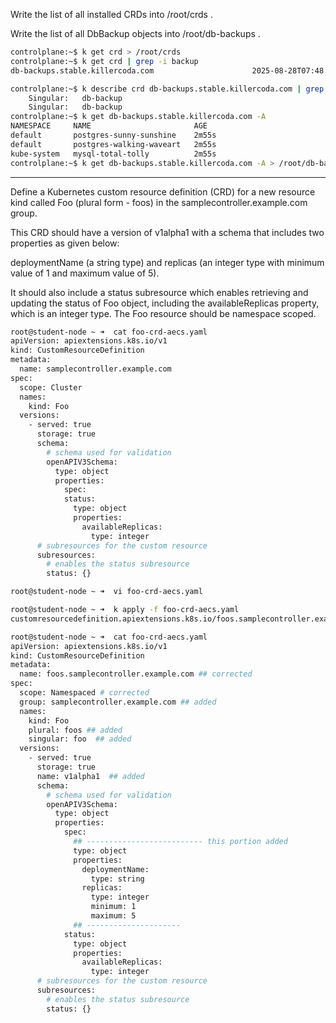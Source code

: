 Write the list of all installed CRDs into /root/crds .

Write the list of all DbBackup objects into /root/db-backups .

```bash
controlplane:~$ k get crd > /root/crds
controlplane:~$ k get crd | grep -i backup
db-backups.stable.killercoda.com                      2025-08-28T07:48:31Z

controlplane:~$ k describe crd db-backups.stable.killercoda.com | grep -i singular
    Singular:   db-backup
    Singular:   db-backup
controlplane:~$ k get db-backups.stable.killercoda.com -A
NAMESPACE     NAME                       AGE
default       postgres-sunny-sunshine    2m55s
default       postgres-walking-waveart   2m55s
kube-system   mysql-total-tolly          2m55s
controlplane:~$ k get db-backups.stable.killercoda.com -A > /root/db-backups
```

---

Define a Kubernetes custom resource definition (CRD) for a new resource kind called Foo (plural form - foos) in the samplecontroller.example.com group.

This CRD should have a version of v1alpha1 with a schema that includes two properties as given below:

deploymentName (a string type) and replicas (an integer type with minimum value of 1 and maximum value of 5).

It should also include a status subresource which enables retrieving and updating the status of Foo object, including the availableReplicas property, which is an integer type.
The Foo resource should be namespace scoped.

```bash
root@student-node ~ ➜  cat foo-crd-aecs.yaml 
apiVersion: apiextensions.k8s.io/v1
kind: CustomResourceDefinition
metadata:
  name: samplecontroller.example.com
spec:
  scope: Cluster
  names:
    kind: Foo
  versions:
    - served: true
      storage: true
      schema:
        # schema used for validation
        openAPIV3Schema:
          type: object
          properties:
            spec:
            status:
              type: object
              properties:
                availableReplicas:
                  type: integer
      # subresources for the custom resource
      subresources:
        # enables the status subresource
        status: {}

root@student-node ~ ➜  vi foo-crd-aecs.yaml 

root@student-node ~ ➜  k apply -f foo-crd-aecs.yaml 
customresourcedefinition.apiextensions.k8s.io/foos.samplecontroller.example.com created

root@student-node ~ ➜  cat foo-crd-aecs.yaml 
apiVersion: apiextensions.k8s.io/v1
kind: CustomResourceDefinition
metadata:
  name: foos.samplecontroller.example.com ## corrected
spec:
  scope: Namespaced # corrected
  group: samplecontroller.example.com ## added
  names:
    kind: Foo
    plural: foos ## added
    singular: foo  ## added
  versions:
    - served: true
      storage: true
      name: v1alpha1  ## added
      schema:
        # schema used for validation
        openAPIV3Schema:
          type: object
          properties:
            spec:
              ## -------------------------- this portion added
              type: object
              properties:
                deploymentName:
                  type: string
                replicas:
                  type: integer
                  minimum: 1
                  maximum: 5
              ## ---------------------
            status:
              type: object
              properties:
                availableReplicas:
                  type: integer
      # subresources for the custom resource
      subresources:
        # enables the status subresource
        status: {}
```

